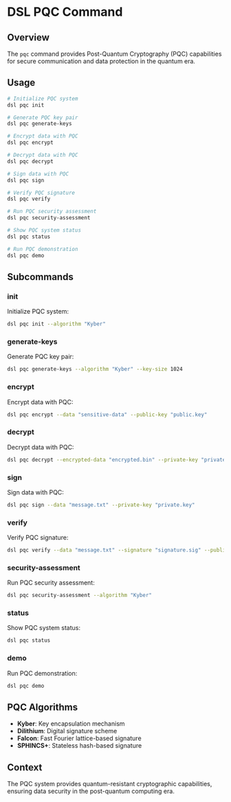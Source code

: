 # DSL PQC Command

## Overview
The `pqc` command provides Post-Quantum Cryptography (PQC) capabilities for secure communication and data protection in the quantum era.

## Usage
```bash
# Initialize PQC system
dsl pqc init

# Generate PQC key pair
dsl pqc generate-keys

# Encrypt data with PQC
dsl pqc encrypt

# Decrypt data with PQC
dsl pqc decrypt

# Sign data with PQC
dsl pqc sign

# Verify PQC signature
dsl pqc verify

# Run PQC security assessment
dsl pqc security-assessment

# Show PQC system status
dsl pqc status

# Run PQC demonstration
dsl pqc demo
```

## Subcommands

### init
Initialize PQC system:
```bash
dsl pqc init --algorithm "Kyber"
```

### generate-keys
Generate PQC key pair:
```bash
dsl pqc generate-keys --algorithm "Kyber" --key-size 1024
```

### encrypt
Encrypt data with PQC:
```bash
dsl pqc encrypt --data "sensitive-data" --public-key "public.key"
```

### decrypt
Decrypt data with PQC:
```bash
dsl pqc decrypt --encrypted-data "encrypted.bin" --private-key "private.key"
```

### sign
Sign data with PQC:
```bash
dsl pqc sign --data "message.txt" --private-key "private.key"
```

### verify
Verify PQC signature:
```bash
dsl pqc verify --data "message.txt" --signature "signature.sig" --public-key "public.key"
```

### security-assessment
Run PQC security assessment:
```bash
dsl pqc security-assessment --algorithm "Kyber"
```

### status
Show PQC system status:
```bash
dsl pqc status
```

### demo
Run PQC demonstration:
```bash
dsl pqc demo
```

## PQC Algorithms
- **Kyber**: Key encapsulation mechanism
- **Dilithium**: Digital signature scheme
- **Falcon**: Fast Fourier lattice-based signature
- **SPHINCS+**: Stateless hash-based signature

## Context
The PQC system provides quantum-resistant cryptographic capabilities, ensuring data security in the post-quantum computing era. 